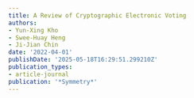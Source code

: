 ```yaml
---
title: A Review of Cryptographic Electronic Voting
authors:
- Yun-Xing Kho
- Swee-Huay Heng
- Ji-Jian Chin
date: '2022-04-01'
publishDate: '2025-05-18T16:29:51.299210Z'
publication_types:
- article-journal
publication: '*Symmetry*'
---
```

